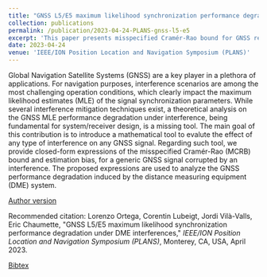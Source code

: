 ```yaml
---
title: "GNSS L5/E5 maximum likelihood synchronization performance degradation under DME interferences"
collection: publications
permalink: /publication/2023-04-24-PLANS-gnss-l5-e5
excerpt: 'This paper presents misspecified Cramér-Rao bound for GNSS receivers in presence of DME interferences.'
date: 2023-04-24
venue: 'IEEE/ION Position Location and Navigation Symposium (PLANS)'
---
```

Global Navigation Satellite Systems (GNSS) are a key player in a plethora of applications. For navigation purposes, interference scenarios are among the most challenging operation conditions, which clearly impact the maximum likelihood estimates (MLE) of the signal synchronization parameters. While several interference mitigation techniques exist, a theoretical analysis on the GNSS MLE performance degradation under interference, being fundamental for system/receiver design, is a missing tool. The main goal of this contribution is to introduce a mathematical tool to evalute the effect of any type of interference on any GNSS signal. Regarding such tool, we provide closed-form expressions of the misspecified Cramér-Rao (MCRB) bound and estimation bias, for a generic GNSS signal corrupted by an interference. The proposed expressions are used to analyze the GNSS performance degradation induced by the distance measuring equipment (DME) system.

[Author version](http://clubeigt.github.io/files/2023_PLANS_gnss_l5_e5.pdf)

Recommended citation: Lorenzo Ortega, Corentin Lubeigt, Jordi Vilà-Valls, Eric Chaumette, &quot;GNSS L5/E5 maximum likelihood synchronization performance degradation under DME interferences,&quot; <i>IEEE/ION Position Location and Navigation Symposium (PLANS)</i>, Monterey, CA, USA, April 2023.

[Bibtex](http://clubeigt.github.io/files/2023_PLANS_gnss_l5_e5_bib.bib)
